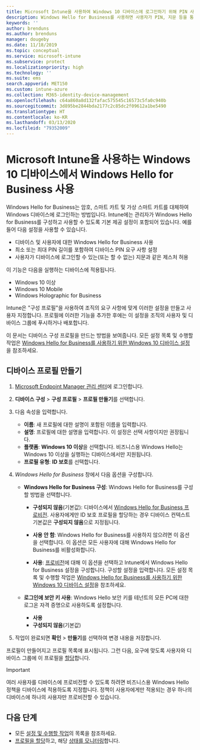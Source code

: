```yaml
---
title: Microsoft Intune을 사용하여 Windows 10 디바이스에 로그인하기 위해 PIN 사용 - Azure | Microsoft Docs
description: Windows Hello for Business를 사용하면 사용자가 PIN, 지문 등을 통해 디바이스에 로그인할 수 있습니다. 이러한 설정을 사용하여 Intune for Windows 10 디바이스에 ID 보호 구성 프로필을 만들고 해당 프로필을 사용자 그룹 및 디바이스 그룹에 할당합니다.
keywords: ''
author: brenduns
ms.author: brenduns
manager: dougeby
ms.date: 11/18/2019
ms.topic: conceptual
ms.service: microsoft-intune
ms.subservice: protect
ms.localizationpriority: high
ms.technology: ''
ms.suite: ems
search.appverid: MET150
ms.custom: intune-azure
ms.collection: M365-identity-device-management
ms.openlocfilehash: c64a860a8d132fafac575545c16573c5fa0c940b
ms.sourcegitcommit: 3d895be2844bda2177c2c85dc2f09612a1be5490
ms.translationtype: HT
ms.contentlocale: ko-KR
ms.lasthandoff: 03/13/2020
ms.locfileid: "79352009"
---
```

# <a name="use-windows-hello-for-business-on-windows-10-devices-with-microsoft-intune"></a>Microsoft Intune을 사용하는 Windows 10 디바이스에서 Windows Hello for Business 사용

Windows Hello for Business는 암호, 스마트 카트 및 가상 스마트 카트를 대체하여 Windows 디바이스에 로그인하는 방법입니다. Intune에는 관리자가 Windows Hello for Business를 구성하고 사용할 수 있도록 기본 제공 설정이 포함되어 있습니다. 예를 들어 다음 설정을 사용할 수 있습니다.

- 디바이스 및 사용자에 대한 Windows Hello for Business 사용
- 최소 또는 최대 PIN 길이를 포함하여 디바이스 PIN 요구 사항 설정
- 사용자가 디바이스에 로그인할 수 있는(또는 할 수 없는) 지문과 같은 제스처 허용

이 기능은 다음을 실행하는 디바이스에 적용됩니다.

- Windows 10 이상
- Windows 10 Mobile
- Windows Holographic for Business

Intune은 "구성 프로필"을 사용하여 조직의 요구 사항에 맞게 이러한 설정을 만들고 사용자 지정합니다. 프로필에 이러한 기능을 추가한 후에는 이 설정을 조직의 사용자 및 디바이스 그룹에 푸시하거나 배포합니다.

이 문서는 디바이스 구성 프로필을 만드는 방법을 보여줍니다. 모든 설정 목록 및 수행할 작업은 [Windows Hello for Business를 사용하기 위한 Windows 10 디바이스 설정](identity-protection-windows-settings.md)을 참조하세요.

## <a name="create-the-device-profile"></a>디바이스 프로필 만들기

1. [Microsoft Endpoint Manager 관리 센터](https://go.microsoft.com/fwlink/?linkid=2109431)에 로그인합니다.

2. **디바이스 구성** > **구성 프로필** > **프로필 만들기**를 선택합니다.

3. 다음 속성을 입력합니다.

   - **이름**: 새 프로필에 대한 설명이 포함된 이름을 입력합니다.
   - **설명**: 프로필에 대한 설명을 입력합니다. 이 설정은 선택 사항이지만 권장됩니다.
   - **플랫폼**: **Windows 10 이상**을 선택합니다. 비즈니스용 Windows Hello는 Windows 10 이상을 실행하는 디바이스에서만 지원됩니다.
   - **프로필 유형**: **ID 보호**를 선택합니다.

4. *Windows Hello for Business* 창에서 다음 옵션을 구성합니다.

   - **Windows Hello for Business 구성**: Windows Hello for Business를 구성할 방법을 선택합니다.

     - **구성되지 않음**(기본값): 디바이스에서 [Windows Hello for Business 프로비전](https://docs.microsoft.com/windows/security/identity-protection/hello-for-business/hello-how-it-works-provisioning). 사용자에게만 ID 보호 프로필을 할당하는 경우 디바이스 컨텍스트 기본값은 **구성되지 않음**으로 지정됩니다.

     - **사용 안 함**: Windows Hello for Business를 사용하지 않으려면 이 옵션을 선택합니다. 이 옵션은 모든 사용자에 대해 Windows Hello for Business를 비활성화합니다.

     - **사용**: [프로비전](https://docs.microsoft.com/windows/security/identity-protection/hello-for-business/hello-how-it-works-provisioning)에 대해 이 옵션을 선택하고 Intune에서 Windows Hello for Business 설정을 구성합니다. 구성할 설정을 입력합니다. 모든 설정 목록 및 수행할 작업은 [Windows Hello for Business를 사용하기 위한 Windows 10 디바이스 설정](identity-protection-windows-settings.md)을 참조하세요.

   - **로그인에 보안 키 사용**: Windows Hello 보안 키를 테넌트의 모든 PC에 대한 로그온 자격 증명으로 사용하도록 설정합니다.

     - **사용**
     - **구성되지 않음**(기본값)

5. 작업이 완료되면 **확인** > **만들기**를 선택하여 변경 내용을 저장합니다.

프로필이 만들어지고 프로필 목록에 표시됩니다. 그런 다음, 요구에 맞도록 사용자와 디바이스 그룹에 이 프로필을 [할당](../configuration/device-profile-assign.md)합니다.

> [!IMPORTANT]
> 여러 사용자를 디바이스에 프로비전할 수 있도록 하려면 비즈니스용 Windows Hello 정책을 디바이스에 적용하도록 지정합니다. 정책이 사용자에게만 적용되는 경우 하나의 디바이스에 하나의 사용자만 프로비전할 수 있습니다.

<!--  Removing image as part of design review; retaining source until we known the disposition.

## Example of device restriction settings

In this high-level example, you'll create a device restriction policy that blocks the use of the built-in camera app on Android devices.

![How to disable the camera on Android devices](./media/identity-protection-configure/disable-android-camera.png)

-->

## <a name="next-steps"></a>다음 단계

- 모든 [설정 및 수행할 작업](identity-protection-windows-settings.md)의 목록을 참조하세요.
- [프로필을 할당](../configuration/device-profile-assign.md)하고, 해당 [상태를 모니터링](../configuration/device-profile-monitor.md)합니다.
